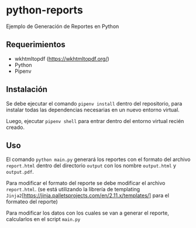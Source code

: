 # python-reports

Ejemplo de Generación de Reportes en Python

## Requerimientos

- wkhtmltopdf (https://wkhtmltopdf.org/)
- Python
- Pipenv

## Instalación

Se debe ejecutar el comando `pipenv install` dentro del repositorio, para instalar todas las dependencias necesarias en un nuevo entorno virtual.

Luego, ejecutar `pipenv shell` para entrar dentro del entorno virtual recién creado.

## Uso

El comando `python main.py` generará los reportes con el formato del archivo `report.html` dentro del directorio `output` con los nombre `output.html` y `output.pdf`.

Para modificar el formato del reporte se debe modificar el archivo `report.html`. (se está utilizando la librería de templating `Jinja2`[https://jinja.palletsprojects.com/en/2.11.x/templates/] para el formateo del reporte)

Para modificar los datos con los cuales se van a generar el reporte, calcularlos  en el script `main.py`

